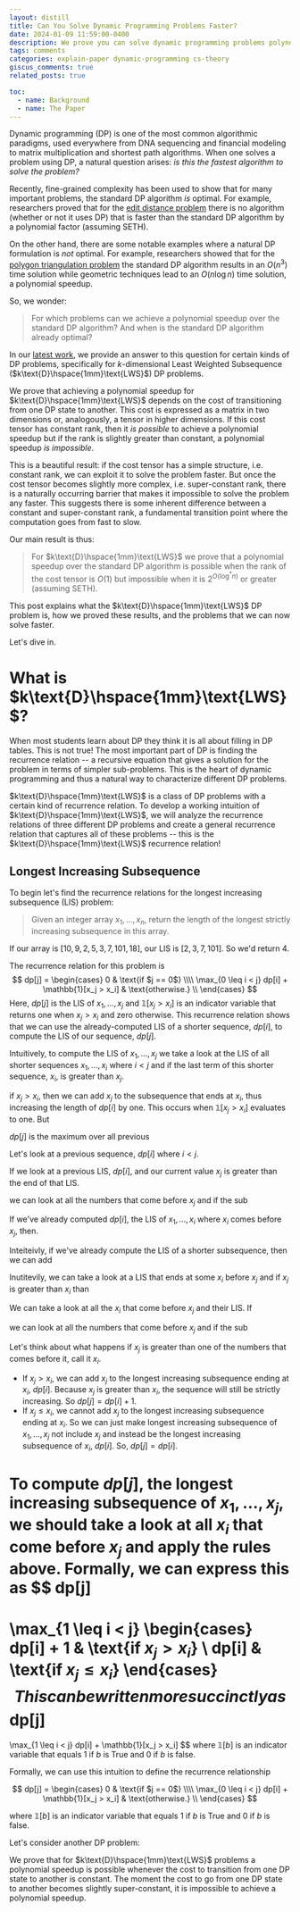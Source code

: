 ```yaml
---
layout: distill
title: Can You Solve Dynamic Programming Problems Faster?
date: 2024-01-09 11:59:00-0400
description: We prove you can solve dynamic programming problems polynomially faster if you have a simple function for the cost of transitioning from one DP state to another.
tags: comments
categories: explain-paper dynamic-programming cs-theory
giscus_comments: true
related_posts: true

toc:
  - name: Background
  - name: The Paper
---
```


Dynamic programming (DP) is one of the most common algorithmic paradigms, used everywhere from DNA sequencing and financial modeling to matrix multiplication and shortest path algorithms. When one solves a problem using DP, a natural question arises: *is this the fastest algorithm to solve the problem?*

Recently, fine-grained complexity has been used to show that for many important problems, the standard DP algorithm *is* optimal. For example, researchers proved that for the [edit distance problem](https://leetcode.com/problems/edit-distance/description/) there is no algorithm (whether or not it uses DP) that is faster than the standard DP algorithm by a polynomial factor (assuming $\text{SETH}$).

On the other hand, there are some notable examples where a natural DP formulation is *not* optimal. For example, researchers showed that for the [polygon triangulation problem](https://leetcode.com/problems/minimum-score-triangulation-of-polygon/description/) the standard DP algorithm results in an $O(n^3)$ time solution while geometric techniques lead to an $O(n \log n)$ time solution, a polynomial speedup.

So, we wonder:
> For which problems can we achieve a polynomial speedup over the standard DP algorithm? And when is the standard DP algorithm already optimal?

In our [latest work](https://arxiv.org/abs/2309.04683), we provide an answer to this question for certain kinds of DP problems, specifically for $k$-dimensional Least Weighted Subsequence ($k\text{D}\hspace{1mm}\text{LWS}$) DP problems.

We prove that achieving a polynomial speedup for $k\text{D}\hspace{1mm}\text{LWS}$ depends on the cost of transitioning from one DP state to another. This cost is expressed as a matrix in two dimensions or, analogously, a tensor in higher dimensions. If this cost tensor has constant rank, then it *is possible* to achieve a polynomial speedup but if the rank is slightly greater than constant, a polynomial speedup *is impossible*.

This is a beautiful result: if the cost tensor has a simple structure, i.e. constant rank, we can exploit it to solve the problem faster. But once the cost tensor becomes slightly more complex, i.e. super-constant rank, there is a naturally occurring barrier that makes it impossible to solve the problem any faster. This suggests there is some inherent difference between a constant and super-constant rank, a fundamental transition point where the computation goes from fast to slow.

Our main result is thus:
> For $k\text{D}\hspace{1mm}\text{LWS}$ we prove that a polynomial speedup over the standard DP algorithm is possible when the rank of the cost tensor is $O(1)$ but impossible when it is $2^{O(\log^* n)}$ or greater (assuming $\text{SETH}$).

This post explains what the $k\text{D}\hspace{1mm}\text{LWS}$ DP problem is, how we proved these results, and the problems that we can now solve faster.

Let's dive in.

# What is $k\text{D}\hspace{1mm}\text{LWS}$?

When most students learn about DP they think it is all about filling in DP tables. This is not true! The most important part of DP is finding the recurrence relation -- a recursive equation that gives a solution for the problem in terms of simpler sub-problems. This is the heart of dynamic programming and thus a natural way to characterize different DP problems.

$k\text{D}\hspace{1mm}\text{LWS}$ is a class of DP problems with a certain kind of recurrence relation. To develop a working intuition of $k\text{D}\hspace{1mm}\text{LWS}$, we will analyze the recurrence relations of three different DP problems and create a general recurrence relation that captures all of these problems -- this is the $k\text{D}\hspace{1mm}\text{LWS}$ recurrence relation!

## Longest Increasing Subsequence

To begin let's find the recurrence relations for the longest increasing subsequence ($\text{LIS}$) problem:

> Given an integer array $x_1, \dots, x_n$,
> return the length of the longest strictly increasing subsequence in this array.

If our array is $[10,9,2,5,3,7,101,18]$, our $\text{LIS}$ is $[2,3,7,101]$. So we'd return $4$.

The recurrence relation for this problem is
$$
dp[j]
    =
    \begin{cases}
        0 & \text{if $j == 0$} \\\\
        \max_{0 \leq i < j} dp[i] + \mathbb{1}[x_j > x_i] & \text{otherwise.} \\
    \end{cases}
$$
Here, $dp[j]$ is the $\text{LIS}$ of $x_1, \dots, x_j$ and  $\mathbb{1}[x_j > x_i]$ is an indicator variable that returns one when $x_j > x_i$ and zero otherwise. This recurrence relation shows that we can use the already-computed LIS of a shorter sequence, $dp[i]$, to compute the LIS of our sequence, $dp[j]$.

Intuitively, to compute the LIS of $x_1, \dots, x_j$ we take a look at the LIS of all shorter sequences $x_1, \dots, x_i$ where $i < j$ and if the last term of this shorter sequence, $x_i$, is greater than $x_j$.

if $x_j > x_i$, then we can add $x_j$ to the subsequence that ends at $x_i$, thus increasing the length of $dp[i]$ by one. This occurs when $\mathbb{1}[x_j > x_i]$ evaluates to one. But


$dp[j]$ is the maximum over all previous

Let's look at a previous sequence, $dp[i]$ where $i < j$.

If we look at a previous LIS, $dp[i]$, and our current value $x_j$ is greater than the end of that LIS.





we can look at all the numbers that come before $x_j$ and if the sub


If we've already computed $dp[i]$, the LIS of $x_1, \dots, x_i$ where $x_i$ comes before $x_j$, then.

Inteiteivly, if we've already compute the LIS of a shorter subsequence, then we can add

Inutitevily, we can take a look at a LIS that ends at some $x_i$ before $x_j$ and if  $x_j$ is greater than $x_i$ than

We can take a look at all the $x_i$ that come before $x_j$ and their $\text{LIS}$. If


we can look at all the numbers that come before $x_j$ and if the sub

Let's think about what happens if $x_j$ is greater than one of the numbers that comes before it, call it $x_i$.

* If $x_j > x_i$, we can add $x_j$ to the longest increasing subsequence ending at $x_i$, $dp[i]$. Because $x_j$ is greater than $x_i$, the sequence will still be strictly increasing. So $dp[j] = dp[i] + 1$.
* If $x_j \leq x_i$, we cannot add $x_j$ to the longest increasing subsequence ending at $x_i$. So we can just make longest increasing subsequence of $x_1, \dots, x_j$ not include $x_j$ and instead be the longest increasing subsequence of $x_i$, $dp[i]$. So, $dp[j] = dp[i]$.

To compute $dp[j]$, the longest increasing subsequence of $x_1, \dots, x_j$, we should take a look at all $x_i$ that come before $x_j$ and apply the rules above. Formally, we can express this as
$$
  dp[j]
  =
  \max_{1 \leq i < j}
  \begin{cases}
    dp[i] + 1 & \text{if $x_j > x_i$}
    \\
    dp[i] & \text{if $x_j \leq x_i$}
  \end{cases}
$$
This can be written more succinctly as
$$
  dp[j]
  =
  \max_{1 \leq i < j}
  dp[i] + \mathbb{1}[x_j > x_i]
$$
where $\mathbb{1}[b]$ is an indicator variable that equals $1$ if $b$ is True and 0 if $b$ is false.


Formally, we can use this intuition to define the recurrence relationship

$$
dp[j]
    =
    \begin{cases}
        0 & \text{if $j == 0$} \\\\
        \max_{0 \leq i < j} dp[i] + \mathbb{1}[x_j > x_i] & \text{otherwise.} \\
    \end{cases}
$$

where $\mathbb{1}[b]$ is an indicator variable that equals $1$ if $b$ is True and 0 if $b$ is false.

Let's consider another DP problem:


We prove that for $k\text{D}\hspace{1mm}\text{LWS}$ problems a polynomial speedup is possible whenever the cost to transition from one DP state to another is constant. The moment the cost to go from one DP state to another becomes slightly super-constant, it is impossible to achieve a polynomial speedup.
